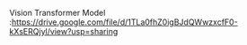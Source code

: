Vision Transformer Model :https://drive.google.com/file/d/1TLa0fhZ0igBJdQWwzxcfF0-kXsERQjyl/view?usp=sharing

